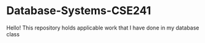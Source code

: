 # Database-Systems-CSE241
Hello!
This repository holds applicable work that I have done in my database class
